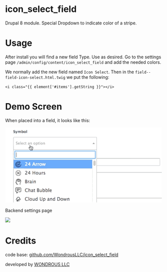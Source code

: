 # icon_select_field

Drupal 8 module. Special Dropdown to indicate color of a stripe.

# Usage

After install you will find a new field Type. Use as desired.
Go to the settings page `/admin/config/content/icon_select_field` and add the needed colors.

We normally add the new field named `Icon Select`.
Then in the `field--field-icon-select.html.twig` we put the following:

``` twig
<i class="{{ element['#items'].getString }}"></i>
```

# Demo Screen

When placed into a field, it looks like this:

![](docs/icon-select-field-demo.gif)

Backend settings page

![](docs/icon-select-settings-page.gif)

# Credits

code base: [github.com/WondrousLLC/icon_select_field](https://github.com/WondrousLLC/icon_select_field/)

developed by [WONDROUS LLC](https://www.wearewondrous.com/)
